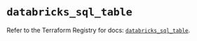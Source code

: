 # `databricks_sql_table`

Refer to the Terraform Registry for docs: [`databricks_sql_table`](https://registry.terraform.io/providers/databricks/databricks/1.42.0/docs/resources/sql_table).
